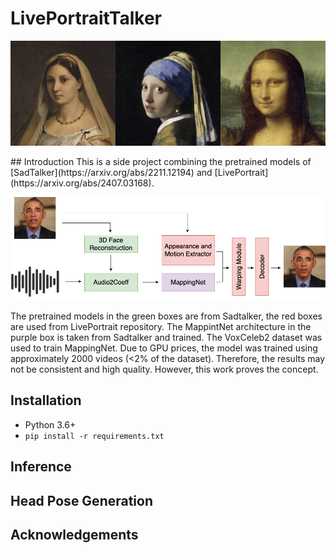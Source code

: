 # LivePortraitTalker
<p align="center">
  <img src="./assets/merged.gif" alt="showcase">
</p>
## Introduction
This is a side project combining the pretrained models of [SadTalker](https://arxiv.org/abs/2211.12194) and [LivePortrait](https://arxiv.org/abs/2407.03168).

![LivePortraitTalker Architecture](assets/arch.png)

The pretrained models in the green boxes are from Sadtalker, the red boxes are used from LivePortrait repository. The MappintNet architecture in the purple box is taken from Sadtalker and trained. The VoxCeleb2 dataset was used to train MappingNet. Due to GPU prices, the model was trained using approximately 2000 videos (<2% of the dataset). Therefore, the results may not be consistent and high quality. However, this work proves the concept. 

## Installation
- Python 3.6+
- `pip install -r requirements.txt`

## Inference

## Head Pose Generation

## Acknowledgements
